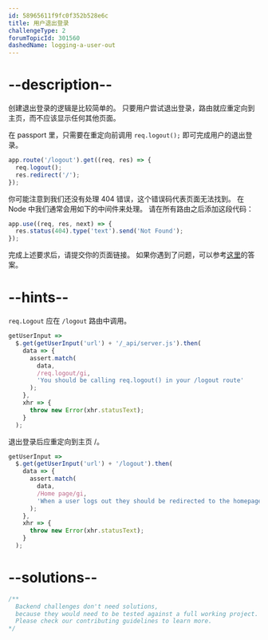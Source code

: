 ```yaml
---
id: 58965611f9fc0f352b528e6c
title: 用户退出登录
challengeType: 2
forumTopicId: 301560
dashedName: logging-a-user-out
---
```


# --description--

创建退出登录的逻辑是比较简单的。 只要用户尝试退出登录，路由就应重定向到主页，而不应该显示任何其他页面。

在 passport 里，只需要在重定向前调用 `req.logout();` 即可完成用户的退出登录。

```js
app.route('/logout').get((req, res) => {
  req.logout();
  res.redirect('/');
});
```

你可能注意到我们还没有处理 404 错误，这个错误码代表页面无法找到。 在 Node 中我们通常会用如下的中间件来处理。 请在所有路由之后添加这段代码：

```js
app.use((req, res, next) => {
  res.status(404).type('text').send('Not Found');
});
```

完成上述要求后，请提交你的页面链接。 如果你遇到了问题，可以参考[这里](https://gist.github.com/camperbot/c3eeb8a3ebf855e021fd0c044095a23b)的答案。

# --hints--

`req.Logout` 应在 `/logout` 路由中调用。

```js
getUserInput =>
  $.get(getUserInput('url') + '/_api/server.js').then(
    data => {
      assert.match(
        data,
        /req.logout/gi,
        'You should be calling req.logout() in your /logout route'
      );
    },
    xhr => {
      throw new Error(xhr.statusText);
    }
  );
```

退出登录后应重定向到主页 /。

```js
getUserInput =>
  $.get(getUserInput('url') + '/logout').then(
    data => {
      assert.match(
        data,
        /Home page/gi,
        'When a user logs out they should be redirected to the homepage'
      );
    },
    xhr => {
      throw new Error(xhr.statusText);
    }
  );
```

# --solutions--

```js
/**
  Backend challenges don't need solutions, 
  because they would need to be tested against a full working project. 
  Please check our contributing guidelines to learn more.
*/
```
